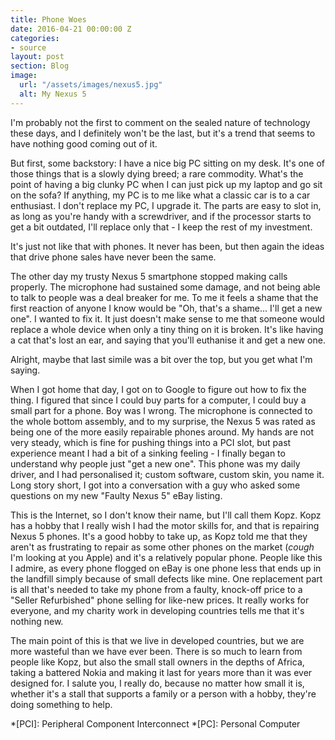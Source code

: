 ```yaml
---
title: Phone Woes
date: 2016-04-21 00:00:00 Z
categories:
- source
layout: post
section: Blog
image:
  url: "/assets/images/nexus5.jpg"
  alt: My Nexus 5
---
```


I'm probably not the first to comment on the sealed nature of technology these days, and I definitely won't be the last, but it's a trend that seems to have nothing good coming out of it.

But first, some backstory: I have a nice big PC sitting on my desk. It's one of those things that is a slowly dying breed; a rare commodity. What's the point of having a big clunky PC when I can just pick up my laptop and go sit on the sofa? If anything, my PC is to me like what a classic car is to a car enthusiast. I don't replace my PC, I upgrade it. The parts are easy to slot in, as long as you're handy with a screwdriver, and if the processor starts to get a bit outdated, I'll replace only that - I keep the rest of my investment.

It's just not like that with phones. It never has been, but then again the ideas that drive phone sales have never been the same.

The other day my trusty Nexus 5 smartphone stopped making calls properly. The microphone had sustained some damage, and not being able to talk to people was a deal breaker for me. To me it feels a shame that the first reaction of anyone I know would be "Oh, that's a shame... I'll get a new one". I wanted to fix it. It just doesn't make sense to me that someone would replace a whole device when only a tiny thing on it is broken. It's like having a cat that's lost an ear, and saying that you'll euthanise it and get a new one.

Alright, maybe that last simile was a bit over the top, but you get what I'm saying.

When I got home that day, I got on to Google to figure out how to fix the thing. I figured that since I could buy parts for a computer, I could buy a small part for a phone. Boy was I wrong. The microphone is connected to the whole bottom assembly, and to my surprise, the Nexus 5 was rated as being one of the more easily repairable phones around. My hands are not very steady, which is fine for pushing things into a PCI slot, but past experience meant I had a bit of a sinking feeling - I finally began to understand why people just "get a new one". This phone was my daily driver, and I had personalised it; custom software, custom skin, you name it. Long story short, I got into a conversation with a guy who asked some questions on my new "Faulty Nexus 5" eBay listing.

This is the Internet, so I don't know their name, but I'll call them Kopz. Kopz has a hobby that I really wish I had the motor skills for, and that is repairing Nexus 5 phones. It's a good hobby to take up, as Kopz told me that they aren't as frustrating to repair as some other phones on the market (*cough* I'm looking at you Apple) and it's a relatively popular phone. People like this I admire, as every phone flogged on eBay is one phone less that ends up in the landfill simply because of small defects like mine. One replacement part is all that's needed to take my phone from a faulty, knock-off price to a "Seller Refurbished" phone selling for like-new prices. It really works for everyone, and my charity work in developing countries tells me that it's nothing new.

The main point of this is that we live in developed countries, but we are more wasteful than we have ever been. There is so much to learn from people like Kopz, but also the small stall owners in the depths of Africa, taking a battered Nokia and making it last for years more than it was ever designed for. I salute you, I really do, because no matter how small it is, whether it's a stall that supports a family or a person with a hobby, they're doing something to help.


*[PCI]: Peripheral Component Interconnect
*[PC]: Personal Computer
